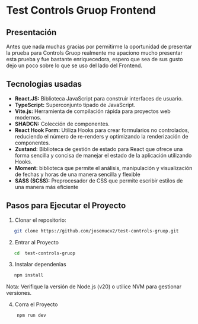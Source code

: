 # Test Controls Gruop Frontend

## Presentación

Antes que nada muchas gracias por permitirme la oportunidad de presentar la prueba para Controls Gruop 
realmente me apaciono mucho presentar esta prueba y fue bastante enriquecedora, espero que sea de sus gusto dejo un poco sobre lo que se uso del lado del Frontend.

## Tecnologias usadas

- **React.JS:** Biblioteca JavaScript para construir interfaces de usuario.
- **TypeScript:** Superconjunto tipado de JavaScript.
- **Vite.js:** Herramienta de compilación rápida para proyectos web modernos.
- **SHADCN:** Colección de componentes.
- **React Hook Form:** Utiliza Hooks para crear formularios no controlados, reduciendo el número de re-renders y optimizando la renderización de componentes.
- **Zustand:** Biblioteca de gestión de estado para React que ofrece una forma sencilla y concisa de manejar el estado de la aplicación utilizando Hooks.
- **Moment:** biblioteca que permite el análisis, manipulación y visualización de fechas y horas de una manera sencilla y flexible
- **SASS (SCSS):** Preprocesador de CSS que permite escribir estilos de una manera más eficiente


## Pasos para Ejecutar el Proyecto

1. Clonar el repositorio:

```bash
   git clone https://github.com/josemucv2/test-controls-gruop.git
```

2. Entrar al Proyecto

```bash
   cd  test-controls-gruop
```

3. Instalar dependenias

```bash
   npm install
```
Nota: Verifique la versión de Node.js (v20) o utilice NVM para gestionar versiones.


4. Corra el Proyecto

```bash
    npm run dev
```
